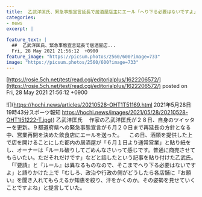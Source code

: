 ```yaml
---
title:  乙武洋匡氏、緊急事態宣言延長で居酒屋店主にエール「へり下る必要はないですよ」  
categories:
- news
excerpt: |
  
feature_text: |
  ##  乙武洋匡氏、緊急事態宣言延長で居酒屋店...
  Fri, 28 May 2021 21:56:12  +0900
feature_image: "https://picsum.photos/2560/600?image=733"
image: "https://picsum.photos/2560/600?image=733"
---
```


[https://rosie.5ch.net/test/read.cgi/editorialplus/1622206572/](https://rosie.5ch.net/test/read.cgi/editorialplus/1622206572/)
posted on Fri, 28 May 2021 21:56:12  +0900

<!--more-->

![](https://hochi.news/articles/20210528-OHT1T51169.html 2021年5月28日 19時43分スポーツ報知 [https://hochi.news/images/2021/05/28/20210528-OHT1I51222-T.jpg)](https://hochi.news/images/2021/05/28/20210528-OHT1I51222-T.jpg)) 乙武洋匡氏 　作家の乙武洋匡氏が２８日、自身のツイッターを更新。９都道府県への緊急事態宣言が６月２０日まで再延長の方針となる中、営業再開を決めた飲食店にエールを送った。 　この日、酒類を提供した上で店を開けることにした都内の居酒屋が「６月１日より通常営業」と貼り紙をし、オーナーは「ルール破りしてごめんなさいって感じです。普通に商売させてもらいたい。ただそれだけです」などと話したという記事を貼り付けた乙武氏。 　「『要請』と『ルール』は異なるものなので、そこまでへり下る必要はないですよ」と語りかけた上で「むしろ、政治や行政の側がどうしたら各店舗に『お願い』を聞き入れてもらえるか知恵を絞り、汗をかくのか。その姿勢を見せていくことですよね」と提言していた。
